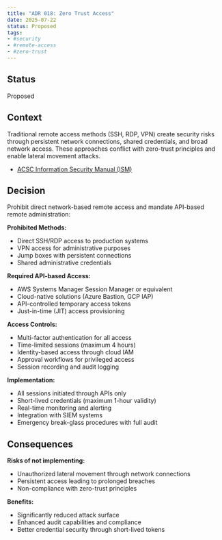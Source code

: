 ```yaml
---
title: "ADR 018: Zero Trust Access"
date: 2025-07-22
status: Proposed
tags:
- #security
- #remote-access
- #zero-trust
---
```


## Status

Proposed

## Context

Traditional remote access methods (SSH, RDP, VPN) create security risks through persistent network connections, shared credentials, and broad network access. These approaches conflict with zero-trust principles and enable lateral movement attacks.

- [ACSC Information Security Manual (ISM)](https://www.cyber.gov.au/resources-business-and-government/essential-cyber-security/ism)

## Decision

Prohibit direct network-based remote access and mandate API-based remote administration:

**Prohibited Methods:**
- Direct SSH/RDP access to production systems
- VPN access for administrative purposes
- Jump boxes with persistent connections
- Shared administrative credentials

**Required API-based Access:**
- AWS Systems Manager Session Manager or equivalent
- Cloud-native solutions (Azure Bastion, GCP IAP)
- API-controlled temporary access tokens
- Just-in-time (JIT) access provisioning

**Access Controls:**
- Multi-factor authentication for all access
- Time-limited sessions (maximum 4 hours)
- Identity-based access through cloud IAM
- Approval workflows for privileged access
- Session recording and audit logging

**Implementation:**
- All sessions initiated through APIs only
- Short-lived credentials (maximum 1-hour validity)
- Real-time monitoring and alerting
- Integration with SIEM systems
- Emergency break-glass procedures with full audit

## Consequences

**Risks of not implementing:**
- Unauthorized lateral movement through network connections
- Persistent access leading to prolonged breaches
- Non-compliance with zero-trust principles

**Benefits:**
- Significantly reduced attack surface
- Enhanced audit capabilities and compliance
- Better credential security through short-lived tokens
